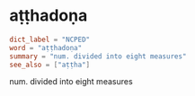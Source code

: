 # aṭṭhadoṇa

``` toml
dict_label = "NCPED"
word = "aṭṭhadoṇa"
summary = "num. divided into eight measures"
see_also = ["aṭṭha"]
```

num. divided into eight measures

